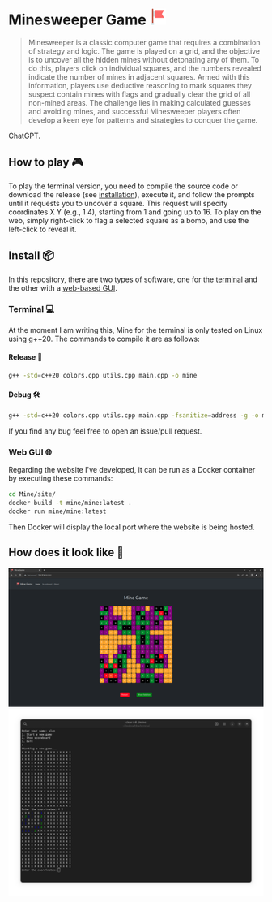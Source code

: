 # Minesweeper Game <img src="site/static/favicon.ico">
> Minesweeper is a classic computer game that requires a combination of strategy and logic. The game is played on a grid, and the objective is to uncover all the hidden mines without detonating any of them. To do this, players click on individual squares, and the numbers revealed indicate the number of mines in adjacent squares. Armed with this information, players use deductive reasoning to mark squares they suspect contain mines with flags and gradually clear the grid of all non-mined areas. The challenge lies in making calculated guesses and avoiding mines, and successful Minesweeper players often develop a keen eye for patterns and strategies to conquer the game.

ChatGPT.

## How to play 🎮
To play the terminal version, you need to compile the source code or download the release (see [installation](#install-)), execute it, and follow the prompts until it requests you to uncover a square.
This request will specify coordinates X Y (e.g., 1 4), starting from 1 and going up to 16. 
To play on the web, simply right-click to flag a selected square as a bomb, and use the left-click to reveal it.

## Install 📦
In this repository, there are two types of software, one for the [terminal](#terminal-) and the other with a [web-based GUI](#web-gui-).

### Terminal 💻
At the moment I am writing this, Mine for the terminal is only tested on Linux using g++20. The commands to compile it are as follows:

#### Release 🚀
```bash
g++ -std=c++20 colors.cpp utils.cpp main.cpp -o mine
```

#### Debug 🛠️
```bash
g++ -std=c++20 colors.cpp utils.cpp main.cpp -fsanitize=address -g -o mine
```
If you find any bug feel free to open an issue/pull request.

### Web GUI 🌐
Regarding the website I've developed, it can be run as a Docker container by executing these commands:
```bash
cd Mine/site/
docker build -t mine/mine:latest .
docker run mine/mine:latest
```
Then Docker will display the local port where the website is being hosted.

## How does it look like 👀
<img src="screenWeb.png">
<img src="screenTerminal.png">
